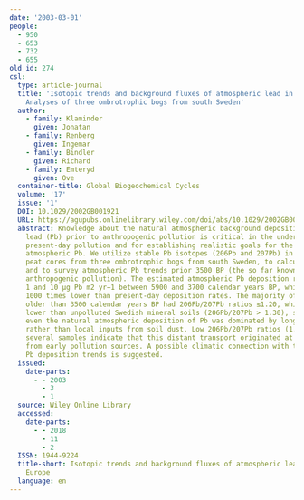 ```yaml
---
date: '2003-03-01'
people:
  - 950
  - 653
  - 732
  - 655
old_id: 274
csl:
  type: article-journal
  title: 'Isotopic trends and background fluxes of atmospheric lead in northern Europe:
    Analyses of three ombrotrophic bogs from south Sweden'
  author:
    - family: Klaminder
      given: Jonatan
    - family: Renberg
      given: Ingemar
    - family: Bindler
      given: Richard
    - family: Emteryd
      given: Ove
  container-title: Global Biogeochemical Cycles
  volume: '17'
  issue: '1'
  DOI: 10.1029/2002GB001921
  URL: https://agupubs.onlinelibrary.wiley.com/doi/abs/10.1029/2002GB001921
  abstract: Knowledge about the natural atmospheric background deposition rate of
    lead (Pb) prior to anthropogenic pollution is critical in the understanding of
    present-day pollution and for establishing realistic goals for the reduction of
    atmospheric Pb. We utilize stable Pb isotopes (206Pb and 207Pb) in radiocarbon-dated
    peat cores from three ombrotrophic bogs from south Sweden, to calculate fluxes
    and to survey atmospheric Pb trends prior 3500 BP (the so far known onset of large-scale
    anthropogenic pollution). The estimated atmospheric Pb deposition rate was between
    1 and 10 μg Pb m2 yr−1 between 5900 and 3700 calendar years BP, which is 100 to
    1000 times lower than present-day deposition rates. The majority of the samples
    older than 3500 calendar years BP had 206Pb/207Pb ratios ≤1.20, which is significantly
    lower than unpolluted Swedish mineral soils (206Pb/207Pb > 1.30), suggesting that
    even the natural atmospheric deposition of Pb was dominated by long-range transport,
    rather than local inputs from soil dust. Low 206Pb/207Pb ratios (1.16–1.18) of
    several samples indicate that this distant transport originated at least partly
    from early pollution sources. A possible climatic connection with the observed
    Pb deposition trends is suggested.
  issued:
    date-parts:
      - - 2003
        - 3
        - 1
  source: Wiley Online Library
  accessed:
    date-parts:
      - - 2018
        - 11
        - 2
  ISSN: 1944-9224
  title-short: Isotopic trends and background fluxes of atmospheric lead in northern
    Europe
  language: en
---
```

